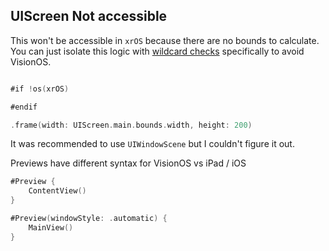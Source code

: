 


## UIScreen Not accessible

This won't be accessible in `xrOS` because there are no bounds to calculate.
You can just isolate this logic with [wildcard checks](ios/library/wildcard_checks#Check%20OS%20Support) specifically to avoid VisionOS.

```swift

#if !os(xrOS)

#endif
```

```swift
.frame(width: UIScreen.main.bounds.width, height: 200)
```

It was recommended to use `UIWindowScene` but I couldn't figure it out.



Previews have different syntax for VisionOS vs iPad / iOS

```swift
#Preview {
    ContentView()
}
```


```swift
#Preview(windowStyle: .automatic) {
    MainView()
}
```